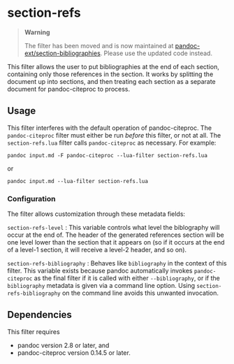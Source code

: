 # section-refs

> **Warning**
>
> The filter has been moved and is now maintained at
> [pandoc-ext/section-bibliographies][secbibs]. Please use the
> updated code instead.

[secbibs]: https://github.com/pandoc-ext/section-bibliographies

This filter allows the user to put bibliographies at the end of
each section, containing only those references in the section. It
works by splitting the document up into sections, and then
treating each section as a separate document for pandoc-citeproc
to process.

## Usage

This filter interferes with the default operation of
pandoc-citeproc. The `pandoc-citeproc` filter must either be run
*before* this filter, or not at all. The `section-refs.lua`
filter calls `pandoc-citeproc` as necessary. For example:

    pandoc input.md -F pandoc-citeproc --lua-filter section-refs.lua

or

    pandoc input.md --lua-filter section-refs.lua

### Configuration

The filter allows customization through these metadata fields:

`section-refs-level`
:   This variable controls what level the biblography will occur
    at the end of. The header of the generated references section
    will be one level lower than the section that it appears on
    (so if it occurs at the end of a level-1 section, it will
    receive a level-2 header, and so on).

`section-refs-bibliography`
:   Behaves like `bibliography` in the context of this filter.
    This variable exists because pandoc automatically invokes
    `pandoc-citeproc` as the final filter if it is called with
    either `--bibliography`, or if the `bibliography` metadata is
    given via a command line option. Using
    `section-refs-bibliography` on the command line avoids this
    unwanted invocation.

## Dependencies

This filter requires

  * pandoc version 2.8 or later, and
  * pandoc-citeproc version 0.14.5 or later.
